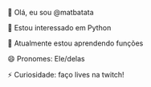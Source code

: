 👋 Olá, eu sou @matbatata

👀 Estou interessado em Python

🌱 Atualmente estou aprendendo funções

😄 Pronomes: Ele/delas

⚡ Curiosidade: faço lives na twitch!
